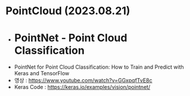 # PointCloud (2023.08.21)

- # PointNet - Point Cloud Classification
- PointNet for Point Cloud Classification: How to Train and Predict with Keras and TensorFlow
- 영상 : https://www.youtube.com/watch?v=GGxpqfTvE8c
- Keras Code : https://keras.io/examples/vision/pointnet/
